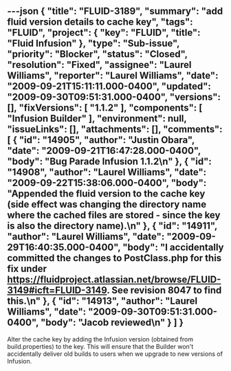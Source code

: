 ---json
{
  "title": "FLUID-3189",
  "summary": "add fluid version details to cache key",
  "tags": "FLUID",
  "project": {
    "key": "FLUID",
    "title": "Fluid Infusion"
  },
  "type": "Sub-issue",
  "priority": "Blocker",
  "status": "Closed",
  "resolution": "Fixed",
  "assignee": "Laurel Williams",
  "reporter": "Laurel Williams",
  "date": "2009-09-21T15:11:11.000-0400",
  "updated": "2009-09-30T09:51:31.000-0400",
  "versions": [],
  "fixVersions": [
    "1.1.2"
  ],
  "components": [
    "Infusion Builder"
  ],
  "environment": null,
  "issueLinks": [],
  "attachments": [],
  "comments": [
    {
      "id": "14905",
      "author": "Justin Obara",
      "date": "2009-09-21T16:47:28.000-0400",
      "body": "Bug Parade Infusion 1.1.2\n"
    },
    {
      "id": "14908",
      "author": "Laurel Williams",
      "date": "2009-09-22T15:38:06.000-0400",
      "body": "Appended the fluid version to the cache key (side effect was changing the directory name where the cached files are stored - since the key is also the directory name).\n"
    },
    {
      "id": "14911",
      "author": "Laurel Williams",
      "date": "2009-09-29T16:40:35.000-0400",
      "body": "I accidentally committed the changes to PostClass.php for this fix under <https://fluidproject.atlassian.net/browse/FLUID-3149#icft=FLUID-3149>. See revision 8047 to find this.\n"
    },
    {
      "id": "14913",
      "author": "Laurel Williams",
      "date": "2009-09-30T09:51:31.000-0400",
      "body": "Jacob reviewed\n"
    }
  ]
}
---
Alter the cache key by adding the Infusion version (obtained from build.properties) to the key. This will ensure that the Builder won't accidentally deliver old builds to users when we upgrade to new versions of Infusion.

        